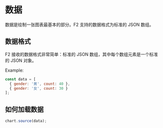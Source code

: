# 数据

数据是绘制一张图表最基本的部分。F2 支持的数据格式为标准的 JSON 数组。

## 数据格式

F2 接收的数据格式非常简单：标准的 JSON 数组，其中每个数组元素是一个标准的 JSON 对象。

Example:

```js
const data = [
  { gender: '男', count: 40 },
  { gender: '女', count: 30 }
];
```

## 如何加载数据

```js
chart.source(data);
```
